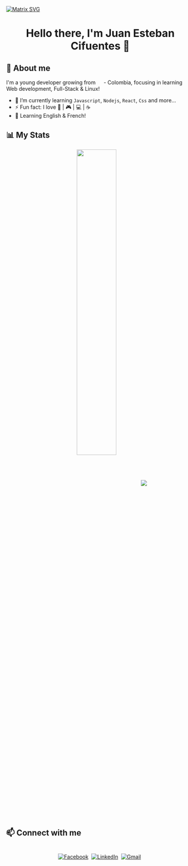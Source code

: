  [![Matrix SVG](https://raw.githubusercontent.com/rodrigograca31/rodrigograca31/master/matrix.svg)]() 

  <h1 align="center"><b>
   Hello there, I'm Juan Esteban Cifuentes 👋</b>
</h1>

## :triangular_flag_on_post: About me

I'm a young developer growing  from <img src="https://www.worldometers.info/img/flags/co-flag.gif" width="14"/> - Colombia,  focusing in learning  Web development, Full-Stack & Linux! 
- 🌱 I’m currently learning `Javascript`, `Nodejs`, `React`, `Css` and more...
- ⚡ Fun fact: I love :book: | :video_game: | :computer: | :coffee:
- :speech_balloon: Learning English & French!

## :bar_chart: My Stats

<p align="center">
 <img align="center" width="45.8%" src="https://github-readme-stats.vercel.app/api/wakatime?username=JuanEstebanCC&layout=compact">

   <img  align="center"  src="https://github-readme-stats.vercel.app/api/top-langs/?username=JuanEstebanCC&layout=compact">
 </ṕ>
 


## :mailbox:  Connect with me
<p align="center">
<br>
<a href="https://www.facebook.com/juanestebancifuentesl"><img src="https://img.shields.io/badge/facebook-%231877F2.svg?&style=for-the-badge&logo=facebook&logoColor=white" alt="Facebook" /></a>&nbsp;
<a href="https://www.linkedin.com/in/juan-esteban-cifuentes-0bb76a198/"><img src="https://img.shields.io/badge/linkedin-%230077B5.svg?&style=for-the-badge&logo=linkedin&logoColor=white" alt="LinkedIn" /></a>&nbsp;
<a href="mailto:juanescifuentes75@gmail.com"><img src="https://img.shields.io/badge/gmail-%23D14836.svg?&style=for-the-badge&logo=gmail&logoColor=white" alt="Gmail"/></a>&nbsp;

</p>

<!--
**JuanEstebanCC/JuanEstebanCC** is a ✨ _special_ ✨ repository because its `README.md` (this file) appears on your GitHub profile.

Here are some ideas to get you started:

- 🔭 I’m currently working on ...

- 👯 I’m looking to collaborate on ...
- 🤔 I’m looking for help with ...
- 💬 Ask me about ...
- 📫 How to reach me: ...
- 😄 Pronouns: ..

-->
